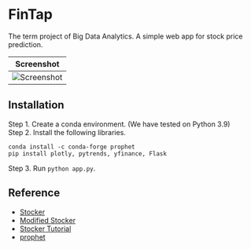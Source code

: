 # FinTap
The term project of Big Data Analytics. A simple web app for stock price prediction.

| Screenshot |
| --- |
|![Screenshot](https://user-images.githubusercontent.com/48525471/208632817-7eccc489-cba0-44a7-9f6b-990eea46d1d6.png)|

## Installation
Step 1. Create a conda environment. (We have tested on Python 3.9)  
Step 2. Install the following libraries.
```
conda install -c conda-forge prophet
pip install plotly, pytrends, yfinance, Flask
```
Step 3. Run `python app.py`.

## Reference
* [Stocker](https://github.com/WillKoehrsen/Data-Analysis/tree/master/stocker)
* [Modified Stocker](https://github.com/koreal6803/Stocker)
* [Stocker Tutorial](https://towardsdatascience.com/stock-prediction-in-python-b66555171a2)
* [prophet](https://github.com/facebook/prophet)

